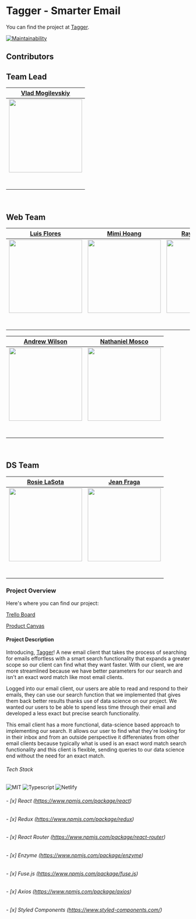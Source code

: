 # Tagger - Smarter Email
You can find the project at [Tagger](https://tagger-lab.netlify.com/).

[![Maintainability](https://api.codeclimate.com/v1/badges/f0e8023998589cc4d94f/maintainability)](https://codeclimate.com/github/Lambda-School-Labs/tagger-fe/maintainability)

## Contributors

<h2>Team Lead</h2>
<center>

|[Vlad Mogilevskiy](https://github.com/vladmog) | 
|:---:|
|[<img src="https://github.com/Lambda-School-Labs/tagger-fe/blob/master/src/images/Vlad.jpg" width = "200" />](https://github.com/vladmog)|
|[<img src="https://github.com/favicon.ico" width="15"> ](https://github.com/vladmog)|
|[<img src="https://static.licdn.com/sc/h/al2o9zrvru7aqj8e1x2rzsrca" width="15"> ](https://www.linkedin.com/in/vladmog/) 
</center>

<br>
<h2>Web Team</h2>

|[Luis Flores](https://github.com/lflores0214) | [Mimi Hoang](https://github.com/meowmimi1) | [Raymond Trinh](https://github.com/RaymondTrinh91)
|:---:|:---:|:---:|
|[<img src="https://github.com/Lambda-School-Labs/tagger-fe/blob/master/src/images/Luis.jpg" width = "200" />](https://github.com/lflores0214)|[<img src="https://github.com/Lambda-School-Labs/tagger-fe/blob/master/src/images/Mimi.png" width = "200" />](https://github.com/meowmimi1)|[<img src="https://github.com/Lambda-School-Labs/tagger-fe/blob/master/src/images/Raymond.jpg" width = "200" />](https://github.com/RaymondTrinh91)|
|[<img src="https://github.com/favicon.ico" width="15"> ](https://github.com/lflores0214)|[<img src="https://github.com/favicon.ico" width="15"> ](https://github.com/meowmimi1)|[<img src="https://github.com/favicon.ico" width="15"> ](https://github.com/RaymondTrinh91)|
|[<img src="https://static.licdn.com/sc/h/al2o9zrvru7aqj8e1x2rzsrca" width="15"> ](https://www.linkedin.com/in/luis-flores-523141194/) |[<img src="https://static.licdn.com/sc/h/al2o9zrvru7aqj8e1x2rzsrca" width="15"> ](https://www.linkedin.com/in/mimi-hoang-b09912189/) |[<img src="https://static.licdn.com/sc/h/al2o9zrvru7aqj8e1x2rzsrca" width="15"> ](https://www.linkedin.com/in/raymond-trinh-39115412a/)|

|[Andrew Wilson](https://github.com/easyas123l1)|[Nathaniel Mosco](https://github.com/natemosco)|
|:---:|:---:|
|[<img src="https://github.com/Lambda-School-Labs/tagger-fe/blob/readme2.0/src/images/Andrew.jpg" width = "200" />](https://github.com/easyas123l1)  |[<img src="https://github.com/Lambda-School-Labs/tagger-fe/blob/master/src/images/Nate.png" width = "200" />](https://github.com/natemosco)|
|[<img src="https://github.com/favicon.ico" width="15"> ](https://github.com/easyas123l1)|[<img src="https://github.com/favicon.ico" width="15"> ](https://github.com/natemosco)|
|[<img src="https://static.licdn.com/sc/h/al2o9zrvru7aqj8e1x2rzsrca" width="15"> ](https://www.linkedin.com/in/andrew-wilson-055b55174/)|[<img src="https://static.licdn.com/sc/h/al2o9zrvru7aqj8e1x2rzsrca" width="15"> ](https://www.linkedin.com/in/nate-mosco-98888ab4/)|

<br>
<h2>DS Team</h2>

|[Rosie LaSota](https://github.com/apathyhill) | [Jean Fraga](https://github.com/JeanFraga)|
|:---:|:---:|
|[<img src="https://github.com/Lambda-School-Labs/tagger-fe/blob/master/src/images/Rosie.jpg" width = "200" />](https://github.com/apathyhill)|[<img src="https://github.com/Lambda-School-Labs/tagger-fe/blob/master/src/images/Jean.jpg" width = "200" />](https://github.com/JeanFraga)  |
|[<img src="https://github.com/favicon.ico" width="15"> ](https://github.com/apathyhill)|[<img src="https://github.com/favicon.ico" width="15"> ](https://github.com/JeanFraga) |
|[<img src="https://static.licdn.com/sc/h/al2o9zrvru7aqj8e1x2rzsrca" width="15"> ](https://www.linkedin.com/in/apathyhill/) |[<img src="https://static.licdn.com/sc/h/al2o9zrvru7aqj8e1x2rzsrca" width="15"> ](https://www.linkedin.com/in/jeanfraga/)|

</center>

### Project Overview

Here's where you can find our project:

[Trello Board](https://trello.com/b/fxTQlX74/labs-20-tagger-smarter-email)

[Product Canvas](https://www.notion.so/Tagger-Smarter-Email-01673a2ed9e54cb8834b959ad39f7de2)

#### Project Description

 Introducing, [Tagger](https://tagger-lab.netlify.com/)! A new email client that takes the process of searching for emails effortless with a smart search functionality that expands a greater scope so our client can find what they want faster. With our client, we are more streamlined because we have better parameters for our search and isn't an exact word match like most email clients.

Logged into our email client, our users are able to read and respond to their emails, they can use our search function that we implemented that gives them back better results thanks use of data science on our project. We wanted our users to be able to spend less time through their email and developed a less exact but precise search functionality.

This email client has a more functional, data-science based approach to implementing our search. It allows our user to find what they're looking for in their inbox and from an outside perspective it differeniates from other email clients because typically what is used is an exact word match search functionality and this client is flexible, sending queries to our data science end without the need for an exact match.

###### Tech Stack
![MIT](https://img.shields.io/packagist/l/doctrine/orm.svg)
![Typescript](https://img.shields.io/npm/types/typescript.svg?style=flat)
![Netlify](https://api.netlify.com/api/v1/badges/b5c4db1c-b10d-42c3-b157-3746edd9e81d/deploy-status)

###### - [x] React (https://www.npmjs.com/package/react)

###### - [x] Redux (https://www.npmjs.com/package/redux)

###### - [x] React Router (https://www.npmjs.com/package/react-router)

###### - [x] Enzyme (https://www.npmjs.com/package/enzyme)

###### - [x] Fuse.js (https://www.npmjs.com/package/fuse.js)

###### - [x] Axios (https://www.npmjs.com/package/axios)

###### - [x] Styled Components (https://www.styled-components.com/)